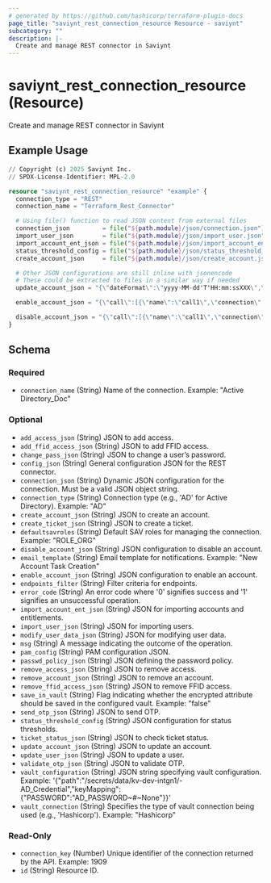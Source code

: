 ```yaml
---
# generated by https://github.com/hashicorp/terraform-plugin-docs
page_title: "saviynt_rest_connection_resource Resource - saviynt"
subcategory: ""
description: |-
  Create and manage REST connector in Saviynt
---
```


# saviynt_rest_connection_resource (Resource)

Create and manage REST connector in Saviynt

## Example Usage

```terraform
// Copyright (c) 2025 Saviynt Inc.
// SPDX-License-Identifier: MPL-2.0

resource "saviynt_rest_connection_resource" "example" {
  connection_type = "REST"
  connection_name = "Terraform_Rest_Connector"

  # Using file() function to read JSON content from external files
  connection_json         = file("${path.module}/json/connection.json")
  import_user_json        = file("${path.module}/json/import_user.json")
  import_account_ent_json = file("${path.module}/json/import_account_ent.json")
  status_threshold_config = file("${path.module}/json/status_threshold_config.json")
  create_account_json     = file("${path.module}/json/create_account.json")

  # Other JSON configurations are still inline with jsonencode
  # These could be extracted to files in a similar way if needed
  update_account_json = "{\"dateFormat\":\"yyyy-MM-dd'T'HH:mm:ssXXX\",\"responseColsToPropsMap\":{\"displayName\":\"call1.message.user.name~#~char\"},\"call\":[{\"name\":\"Role\",\"connection\":\"acctAuth\",\"url\":\"@HOSTNAME@/api/v2/users/${account.accountID}\",\"httpMethod\":\"PUT\",\"httpParams\":\"{\\\"user\\\":{\\\"name\\\":\\\"${user.firstname} ${user.lastname}\\\"}}\",\"httpHeaders\":{\"Authorization\":\"${access_token}\",\"Accept\":\"application/json\"},\"httpContentType\":\"application/json\",\"successResponses\":{\"statusCode\":[200,201]}}]}"

  enable_account_json = "{\"call\":[{\"name\":\"call1\",\"connection\":\"acctAuth\",\"url\":\"@HOSTNAME@/api/v2/users\",\"httpMethod\":\"PUT\",\"httpParams\":\"{\\\"user\\\":{\\\"suspended\\\":\\\"false\\\"}}\",\"httpHeaders\":{\"Authorization\":\"${access_token}\",\"Accept\":\"application/json\"},\"httpContentType\":\"application/json\",\"successResponses\":{\"statusCode\":[200,201]}}]}"

  disable_account_json = "{\"call\":[{\"name\":\"call1\",\"connection\":\"acctAuth\",\"url\":\"@HOSTNAME@/api/v2/users\",\"httpMethod\":\"PUT\",\"httpParams\":\"{\\\"user\\\":{\\\"suspended\\\":\\\"true\\\"}}\",\"httpHeaders\":{\"Authorization\":\"${access_token}\",\"Accept\":\"application/json\"},\"httpContentType\":\"application/json\",\"successResponses\":{\"statusCode\":[200,201]}}]}"
}
```

<!-- schema generated by tfplugindocs -->
## Schema

### Required

- `connection_name` (String) Name of the connection. Example: "Active Directory_Doc"

### Optional

- `add_access_json` (String) JSON to add access.
- `add_ffid_access_json` (String) JSON to add FFID access.
- `change_pass_json` (String) JSON to change a user’s password.
- `config_json` (String) General configuration JSON for the REST connector.
- `connection_json` (String) Dynamic JSON configuration for the connection. Must be a valid JSON object string.
- `connection_type` (String) Connection type (e.g., 'AD' for Active Directory). Example: "AD"
- `create_account_json` (String) JSON to create an account.
- `create_ticket_json` (String) JSON to create a ticket.
- `defaultsavroles` (String) Default SAV roles for managing the connection. Example: "ROLE_ORG"
- `disable_account_json` (String) JSON configuration to disable an account.
- `email_template` (String) Email template for notifications. Example: "New Account Task Creation"
- `enable_account_json` (String) JSON configuration to enable an account.
- `endpoints_filter` (String) Filter criteria for endpoints.
- `error_code` (String) An error code where '0' signifies success and '1' signifies an unsuccessful operation.
- `import_account_ent_json` (String) JSON for importing accounts and entitlements.
- `import_user_json` (String) JSON for importing users.
- `modify_user_data_json` (String) JSON for modifying user data.
- `msg` (String) A message indicating the outcome of the operation.
- `pam_config` (String) PAM configuration JSON.
- `passwd_policy_json` (String) JSON defining the password policy.
- `remove_access_json` (String) JSON to remove access.
- `remove_account_json` (String) JSON to remove an account.
- `remove_ffid_access_json` (String) JSON to remove FFID access.
- `save_in_vault` (String) Flag indicating whether the encrypted attribute should be saved in the configured vault. Example: "false"
- `send_otp_json` (String) JSON to send OTP.
- `status_threshold_config` (String) JSON configuration for status thresholds.
- `ticket_status_json` (String) JSON to check ticket status.
- `update_account_json` (String) JSON to update an account.
- `update_user_json` (String) JSON to update a user.
- `validate_otp_json` (String) JSON to validate OTP.
- `vault_configuration` (String) JSON string specifying vault configuration. Example: '{"path":"/secrets/data/kv-dev-intgn1/-AD_Credential","keyMapping":{"PASSWORD":"AD_PASSWORD~#~None"}}'
- `vault_connection` (String) Specifies the type of vault connection being used (e.g., 'Hashicorp'). Example: "Hashicorp"

### Read-Only

- `connection_key` (Number) Unique identifier of the connection returned by the API. Example: 1909
- `id` (String) Resource ID.
